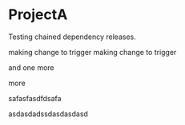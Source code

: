 # ProjectA
Testing chained dependency releases.

making change to trigger
making change to trigger

and one more

more

safasfasdfdsafa


asdasdadssdasdasdasd
